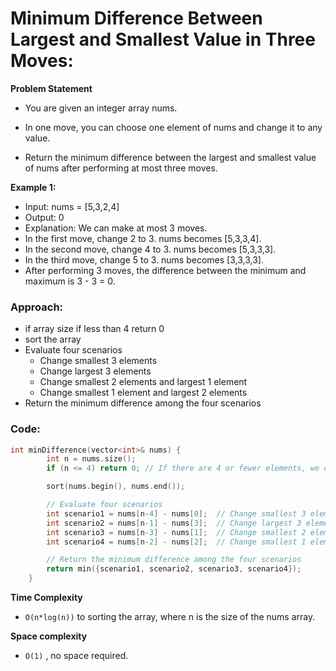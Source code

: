 # Minimum Difference Between Largest and Smallest Value in Three Moves:

**Problem Statement**

- You are given an integer array nums.

- In one move, you can choose one element of nums and change it to any value.

- Return the minimum difference between the largest and smallest value of nums after performing at most three moves.

**Example 1:**

- Input: nums = [5,3,2,4]
- Output: 0
- Explanation: We can make at most 3 moves.
- In the first move, change 2 to 3. nums becomes [5,3,3,4].
- In the second move, change 4 to 3. nums becomes [5,3,3,3].
- In the third move, change 5 to 3. nums becomes [3,3,3,3].
- After performing 3 moves, the difference between the minimum and maximum is 3 - 3 = 0.

### Approach:

- if array size if less than 4 return 0
- sort the array
- Evaluate four scenarios
    - Change smallest 3 elements
    - Change largest 3 elements
    - Change smallest 2 elements and largest 1 element
    - Change smallest 1 element and largest 2 elements
- Return the minimum difference among the four scenarios
### Code:

```C++
int minDifference(vector<int>& nums) {
        int n = nums.size();
        if (n <= 4) return 0; // If there are 4 or fewer elements, we can make all elements equal

        sort(nums.begin(), nums.end());

        // Evaluate four scenarios
        int scenario1 = nums[n-4] - nums[0];  // Change smallest 3 elements
        int scenario2 = nums[n-1] - nums[3];  // Change largest 3 elements
        int scenario3 = nums[n-3] - nums[1];  // Change smallest 2 elements and largest 1 element
        int scenario4 = nums[n-2] - nums[2];  // Change smallest 1 element and largest 2 elements

        // Return the minimum difference among the four scenarios
        return min({scenario1, scenario2, scenario3, scenario4});
    }
```

**Time Complexity**
- `O(n*log(n))` to sorting the array, where n is the size of the nums array.

**Space complexity**
- `O(1)` , no space required.
